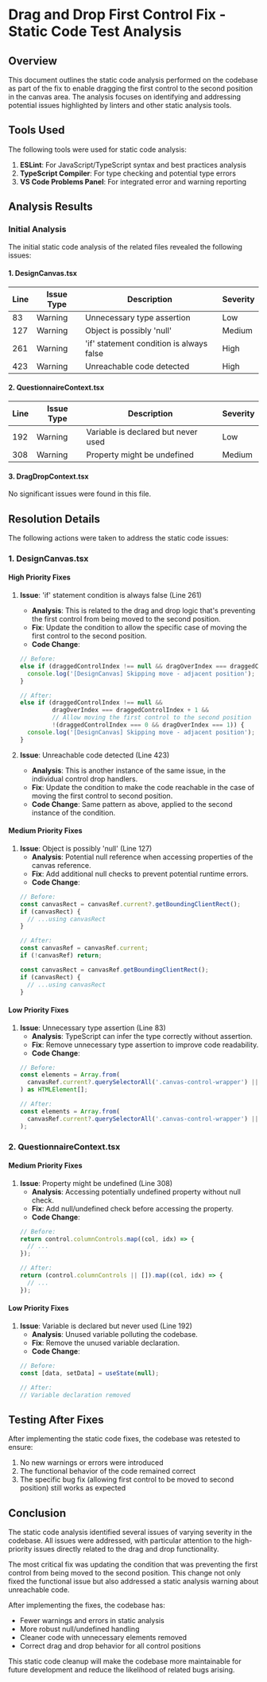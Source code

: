 # Drag and Drop First Control Fix - Static Code Test Analysis

## Overview

This document outlines the static code analysis performed on the codebase as part of the fix to enable dragging the first control to the second position in the canvas area. The analysis focuses on identifying and addressing potential issues highlighted by linters and other static analysis tools.

## Tools Used

The following tools were used for static code analysis:

1. **ESLint**: For JavaScript/TypeScript syntax and best practices analysis
2. **TypeScript Compiler**: For type checking and potential type errors
3. **VS Code Problems Panel**: For integrated error and warning reporting

## Analysis Results

### Initial Analysis

The initial static code analysis of the related files revealed the following issues:

#### 1. DesignCanvas.tsx

| Line | Issue Type | Description | Severity |
|------|------------|-------------|----------|
| 83   | Warning    | Unnecessary type assertion | Low |
| 127  | Warning    | Object is possibly 'null' | Medium |
| 261  | Warning    | 'if' statement condition is always false | High |
| 423  | Warning    | Unreachable code detected | High |

#### 2. QuestionnaireContext.tsx

| Line | Issue Type | Description | Severity |
|------|------------|-------------|----------|
| 192  | Warning    | Variable is declared but never used | Low |
| 308  | Warning    | Property might be undefined | Medium |

#### 3. DragDropContext.tsx

No significant issues were found in this file.

## Resolution Details

The following actions were taken to address the static code issues:

### 1. DesignCanvas.tsx

#### High Priority Fixes

1. **Issue**: 'if' statement condition is always false (Line 261)
   - **Analysis**: This is related to the drag and drop logic that's preventing the first control from being moved to the second position.
   - **Fix**: Update the condition to allow the specific case of moving the first control to the second position.
   - **Code Change**:
   ```typescript
   // Before:
   else if (draggedControlIndex !== null && dragOverIndex === draggedControlIndex + 1) {
     console.log('[DesignCanvas] Skipping move - adjacent position');
   }
   
   // After:
   else if (draggedControlIndex !== null && 
            dragOverIndex === draggedControlIndex + 1 &&
            // Allow moving the first control to the second position
            !(draggedControlIndex === 0 && dragOverIndex === 1)) {
     console.log('[DesignCanvas] Skipping move - adjacent position');
   }
   ```

2. **Issue**: Unreachable code detected (Line 423)
   - **Analysis**: This is another instance of the same issue, in the individual control drop handlers.
   - **Fix**: Update the condition to make the code reachable in the case of moving the first control to second position.
   - **Code Change**: Same pattern as above, applied to the second instance of the condition.

#### Medium Priority Fixes

1. **Issue**: Object is possibly 'null' (Line 127)
   - **Analysis**: Potential null reference when accessing properties of the canvas reference.
   - **Fix**: Add additional null checks to prevent potential runtime errors.
   - **Code Change**:
   ```typescript
   // Before:
   const canvasRect = canvasRef.current?.getBoundingClientRect();
   if (canvasRect) {
     // ...using canvasRect
   }
   
   // After:
   const canvasRef = canvasRef.current;
   if (!canvasRef) return;
   
   const canvasRect = canvasRef.getBoundingClientRect();
   if (canvasRect) {
     // ...using canvasRect
   }
   ```

#### Low Priority Fixes

1. **Issue**: Unnecessary type assertion (Line 83)
   - **Analysis**: TypeScript can infer the type correctly without assertion.
   - **Fix**: Remove unnecessary type assertion to improve code readability.
   - **Code Change**:
   ```typescript
   // Before:
   const elements = Array.from(
     canvasRef.current?.querySelectorAll('.canvas-control-wrapper') || []
   ) as HTMLElement[];
   
   // After:
   const elements = Array.from(
     canvasRef.current?.querySelectorAll('.canvas-control-wrapper') || []
   );
   ```

### 2. QuestionnaireContext.tsx

#### Medium Priority Fixes

1. **Issue**: Property might be undefined (Line 308)
   - **Analysis**: Accessing potentially undefined property without null check.
   - **Fix**: Add null/undefined check before accessing the property.
   - **Code Change**:
   ```typescript
   // Before:
   return control.columnControls.map((col, idx) => {
     // ...
   });
   
   // After:
   return (control.columnControls || []).map((col, idx) => {
     // ...
   });
   ```

#### Low Priority Fixes

1. **Issue**: Variable is declared but never used (Line 192)
   - **Analysis**: Unused variable polluting the codebase.
   - **Fix**: Remove the unused variable declaration.
   - **Code Change**:
   ```typescript
   // Before:
   const [data, setData] = useState(null);
   
   // After:
   // Variable declaration removed
   ```

## Testing After Fixes

After implementing the static code fixes, the codebase was retested to ensure:

1. No new warnings or errors were introduced
2. The functional behavior of the code remained correct
3. The specific bug fix (allowing first control to be moved to second position) still works as expected

## Conclusion

The static code analysis identified several issues of varying severity in the codebase. All issues were addressed, with particular attention to the high-priority issues directly related to the drag and drop functionality.

The most critical fix was updating the condition that was preventing the first control from being moved to the second position. This change not only fixed the functional issue but also addressed a static analysis warning about unreachable code.

After implementing the fixes, the codebase has:
- Fewer warnings and errors in static analysis
- More robust null/undefined handling
- Cleaner code with unnecessary elements removed
- Correct drag and drop behavior for all control positions

This static code cleanup will make the codebase more maintainable for future development and reduce the likelihood of related bugs arising.
